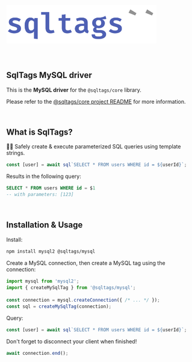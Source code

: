 # <img src="https://raw.githubusercontent.com/brombal/sqltags/v1/sqltags-logo.svg" width="400" alt="sqltags project logo" title="sqltags" />

<br>

## SqlTags MySQL driver 

This is the **MySQL driver** for the `@sqltags/core` library.

Please refer to the [@sqltags/core project README](https://github.com/brombal/sqltags/#readme) for more information.

<br>

## What is SqlTags?

🔧✨ Safely create & execute parameterized SQL queries using template strings.

```ts
const [user] = await sql`SELECT * FROM users WHERE id = ${userId}`;
```

Results in the following query:

```sql
SELECT * FROM users WHERE id = $1
-- with parameters: [123]
```

<br>

## Installation & Usage

Install:

```sh
npm install mysql2 @sqltags/mysql
```

Create a MySQL connection, then create a MySQL tag using the connection:

```ts
import mysql from 'mysql2';
import { createMySqlTag } from '@sqltags/mysql';

const connection = mysql.createConnection({ /* ... */ });
const sql = createMySqlTag(connection);
```

Query:

```ts
const [user] = await sql`SELECT * FROM users WHERE id = ${userId}`;
```

Don't forget to disconnect your client when finished!

```ts
await connection.end();
```
